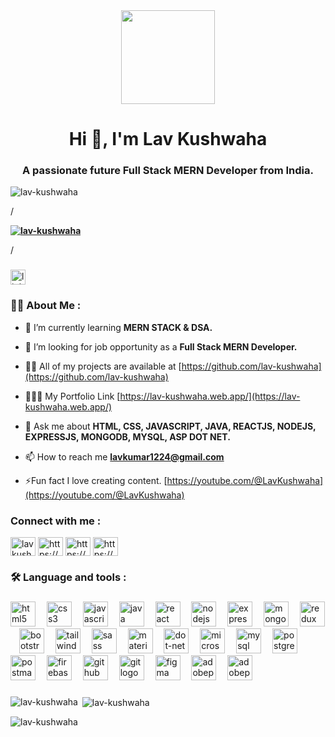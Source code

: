 <div align="center">
  <img height="150" src="https://camo.githubusercontent.com/62da68eb62b1e5f175f7d1f0191dd89a653d7908feb22d37d4a0ab07365d6791/68747470733a2f2f6d656469612e67697068792e636f6d2f6d656469612f4d3967624264396e6244724f5475314d71782f67697068792e676966" />
</div>

<h1 align="center">Hi 👋, I'm Lav Kushwaha</h1>
<h3 align="center">A passionate future Full Stack MERN Developer from India.</h3>

<p align="left"> <img src="https://komarev.com/ghpvc/?username=lav-kushwaha&label=Profile%20views&color=0e75b6&style=flat" alt="lav-kushwaha"/> </p>

/**<p align="left"> <a href="https://github.com/ryo-ma/github-profile-trophy"><img src="https://github-profile-trophy.vercel.app/?username=lav-kushwaha" alt="lav-kushwaha" /></a> </p>**/

###

<div align="left">
  <a href="https://www.linkedin.com/in/lavkushwaha/" target="_blank">
    <img src="https://img.shields.io/static/v1?message=LinkedIn&logo=linkedin&label=&color=0077B5&logoColor=white&labelColor=&style=flat" height="24" alt="linkedin logo"  />
  </a>
</div>

###


###

<h3 align="left">👩‍💻  About Me :</h3>

- 🌱 I’m currently learning **MERN STACK & DSA.**

- 🤝 I’m looking for job opportunity as a **Full Stack MERN Developer.**

- 👨‍💻 All of my projects are available at [https://github.com/lav-kushwaha](https://github.com/lav-kushwaha)

- 🧑🏾‍🎓 My Portfolio Link [https://lav-kushwaha.web.app/](https://lav-kushwaha.web.app/)

- 💬 Ask me about **HTML, CSS, JAVASCRIPT, JAVA, REACTJS, NODEJS, EXPRESSJS, MONGODB, MYSQL, ASP DOT NET.**

- 📫 How to reach me **lavkumar1224@gmail.com**

- ⚡Fun fact I love creating content. [https://youtube.com/@LavKushwaha](https://youtube.com/@LavKushwaha)

<h3 align="left">Connect with me :</h3>
<p align="left">
<a href="https://twitter.com/lavkushwaha_" target="blank"><img align="center" src="https://raw.githubusercontent.com/rahuldkjain/github-profile-readme-generator/master/src/images/icons/Social/twitter.svg" alt="lavkushwaha_" height="30" width="40" /></a>
<a href="https://www.linkedin.com/in/lavkushwaha/" target="blank"><img align="center" src="https://raw.githubusercontent.com/rahuldkjain/github-profile-readme-generator/master/src/images/icons/Social/linked-in-alt.svg" alt="https://www.linkedin.com/in/lavkushwaha/" height="30" width="40" /></a>
<a href="https://www.instagram.com/itz_lav_/" target="blank"><img align="center" src="https://raw.githubusercontent.com/rahuldkjain/github-profile-readme-generator/master/src/images/icons/Social/instagram.svg" alt="https://www.instagram.com/itz_lav_/" height="30" width="40" /></a>
<a href="https://youtube.com/@lavkushwaha" target="blank"><img align="center" src="https://raw.githubusercontent.com/rahuldkjain/github-profile-readme-generator/master/src/images/icons/Social/youtube.svg" alt="https://youtube.com/@lavkushwaha" height="30" width="40" /></a>
</p>

###

<h3 align="left">🛠 Language and tools :</h3>

###

<div align="left">
  <img src="https://skillicons.dev/icons?i=html" height="40" alt="html5 logo"  />
  <img width="10" />
  <img src="https://skillicons.dev/icons?i=css" height="40" alt="css3 logo"  />
  <img width="10" />
  <img src="https://skillicons.dev/icons?i=js" height="40" alt="javascript logo"  />
  <img width="10" />
  <img src="https://cdn.jsdelivr.net/gh/devicons/devicon/icons/java/java-original.svg" height="40" alt="java logo"  />
  <img width="10" />
  <img src="https://cdn.jsdelivr.net/gh/devicons/devicon/icons/react/react-original.svg" height="40" alt="react logo"  />
  <img width="10" />
  <img src="https://cdn.jsdelivr.net/gh/devicons/devicon/icons/nodejs/nodejs-original.svg" height="40" alt="nodejs logo"  />
  <img width="10" />
  <img src="https://cdn.jsdelivr.net/gh/devicons/devicon/icons/express/express-original.svg" height="40" alt="express logo"  />
  <img width="10" />
  <img src="https://cdn.jsdelivr.net/gh/devicons/devicon/icons/mongodb/mongodb-original.svg" height="40" alt="mongodb logo"  />
  <img width="10" />
  <img src="https://cdn.jsdelivr.net/gh/devicons/devicon/icons/redux/redux-original.svg" height="40" alt="redux logo"  />
  <img width="10" />
  <img src="https://cdn.jsdelivr.net/gh/devicons/devicon/icons/bootstrap/bootstrap-original.svg" height="40" alt="bootstrap logo"  />
  <img width="10" />
  <img src="https://cdn.simpleicons.org/tailwindcss/06B6D4" height="40" alt="tailwindcss logo"  />
  <img width="10" />
  <img src="https://cdn.jsdelivr.net/gh/devicons/devicon/icons/sass/sass-original.svg" height="40" alt="sass logo"  />
  <img width="10" />
  <img src="https://cdn.jsdelivr.net/gh/devicons/devicon/icons/materialui/materialui-original.svg" height="40" alt="materialui logo"  />
  <img width="10" />
  <img src="https://cdn.jsdelivr.net/gh/devicons/devicon/icons/dot-net/dot-net-original.svg" height="40" alt="dot-net logo"  />
  <img width="10" />
  <img src="https://cdn.simpleicons.org/microsoftsqlserver/CC2927" height="40" alt="microsoftsqlserver logo"  />
  <img width="10" />
  <img src="https://cdn.simpleicons.org/mysql/4479A1" height="40" alt="mysql logo"  />
  <img width="10" />
  <img src="https://cdn.jsdelivr.net/gh/devicons/devicon/icons/postgresql/postgresql-original.svg" height="40" alt="postgresql logo"  />
  <img width="10" />
  <img src="https://skillicons.dev/icons?i=postman" height="40" alt="postman logo"  />
  <img width="10" />
  <img src="https://skillicons.dev/icons?i=firebase" height="40" alt="firebase logo"  />
  <img width="10" />
  <img src="https://skillicons.dev/icons?i=github" height="40" alt="github logo"  />
  <img width="10" />
  <img src="https://cdn.jsdelivr.net/gh/devicons/devicon/icons/git/git-original.svg" height="40" alt="git logo"  />
  <img width="10" />
  <img src="https://skillicons.dev/icons?i=figma" height="40" alt="figma logo"  />
  <img width="10" />
  <img src="https://skillicons.dev/icons?i=ps" height="40" alt="adobephotoshop logo"  />
  <img width="10" />
  <img src="https://skillicons.dev/icons?i=pr" height="40" alt="adobepremierepro logo"  />
</div>

###



<p><img align="left" src="https://github-readme-stats.vercel.app/api/top-langs?username=lav-kushwaha&show_icons=true&locale=en&layout=compact" alt="lav-kushwaha" /></p>

<p>&nbsp;<img align="center" src="https://github-readme-stats.vercel.app/api?username=lav-kushwaha&show_icons=true&locale=en" alt="lav-kushwaha" /></p>

<p><img align="center" src="https://github-readme-streak-stats.herokuapp.com/?user=lav-kushwaha&" alt="lav-kushwaha" /></p>
